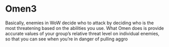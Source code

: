 # Omen3

Basically, enemies in WoW decide who to attack by deciding who is the most threatening based on the abilities you use. What Omen does is provide accurate values of your group’s relative threat level on individual enemies, so that you can see when you’re in danger of pulling aggro
